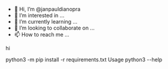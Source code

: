 - 👋 Hi, I’m @janpauldianopra
- 👀 I’m interested in ...
- 🌱 I’m currently learning ...
- 💞️ I’m looking to collaborate on ...
- 📫 How to reach me ...

<!---
janpauldianopra/janpauldianopra is a ✨ special ✨ repository because its `README.md` (this file) appears on your GitHub profile.
You can click the Preview link to take a look at your changes.
---> hi

python3 -m pip install -r requirements.txt
Usage
python3 --help
